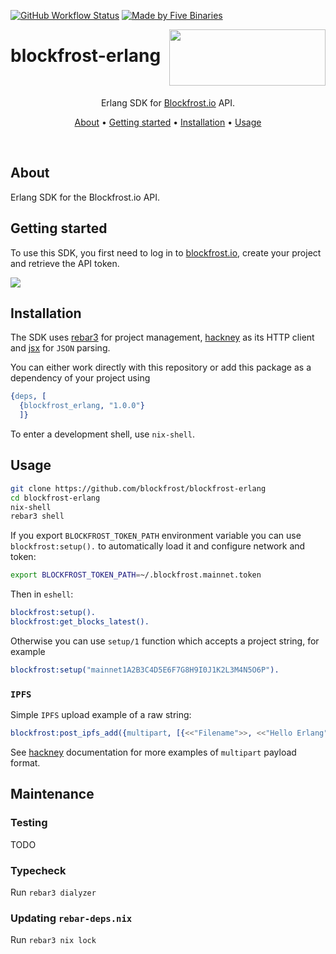 [![GitHub Workflow Status](https://img.shields.io/github/actions/workflow/status/blockfrost/blockfrost-erlang/ci.yaml?branch=master)](https://github.com/blockfrost/blockfrost-erlang/actions/workflows/ci.yaml)
[![Made by Five Binaries](https://img.shields.io/badge/made%20by-Five%20Binaries-darkviolet.svg?style=flat-square)](https://fivebinaries.com/)

<img src="https://blockfrost.io/images/logo.svg" width="250" align="right" height="90">

# blockfrost-erlang

<br/>

<p align="center">Erlang SDK for <a href="https://blockfrost.io">Blockfrost.io</a> API.</p>
<p align="center">
  <a href="#about">About</a> •
  <a href="#getting-started">Getting started</a> •
  <a href="#installation">Installation</a> •
  <a href="#usage">Usage</a>
</p>

<br/>

## About

Erlang SDK for the Blockfrost.io API.

## Getting started

To use this SDK, you first need to log in to [blockfrost.io](https://blockfrost.io), create your project and retrieve the API token.

<img src="https://i.imgur.com/smY12ro.png">

<br/>

## Installation

The SDK uses [rebar3](http://rebar3.org) for project management, [hackney](https://github.com/benoitc/hackney)
as its HTTP client and [jsx](https://github.com/talentdeficit/jsx/) for `JSON`
parsing.

You can either work directly with this repository or add this package as a dependency of your project using


```erlang
{deps, [
  {blockfrost_erlang, "1.0.0"}
  ]}
```

To enter a development shell, use `nix-shell`.

## Usage

```sh
git clone https://github.com/blockfrost/blockfrost-erlang
cd blockfrost-erlang
nix-shell
rebar3 shell
```

If you export `BLOCKFROST_TOKEN_PATH` environment variable
you can use `blockfrost:setup().` to automatically load
it and configure network and token:

```sh
export BLOCKFROST_TOKEN_PATH=~/.blockfrost.mainnet.token
```

Then in `eshell`:

```erlang
blockfrost:setup().
blockfrost:get_blocks_latest().
```

Otherwise you can use `setup/1` function
which accepts a project string, for example

```erlang
blockfrost:setup("mainnet1A2B3C4D5E6F7G8H9I0J1K2L3M4N5O6P").
```

### `IPFS`

Simple `IPFS` upload example of a raw string:

```erlang
blockfrost:post_ipfs_add({multipart, [{<<"Filename">>, <<"Hello Erlang">>}]}).
```

See [hackney](https://github.com/benoitc/hackney#send-a-body) documentation
for more examples of `multipart` payload format.

## Maintenance

### Testing

TODO

### Typecheck

Run `rebar3 dialyzer`

### Updating `rebar-deps.nix`

Run `rebar3 nix lock`
